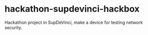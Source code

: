 # hackathon-supdevinci-hackbox
Hackathon project in SupDeVinci, make a device for testing network security.
